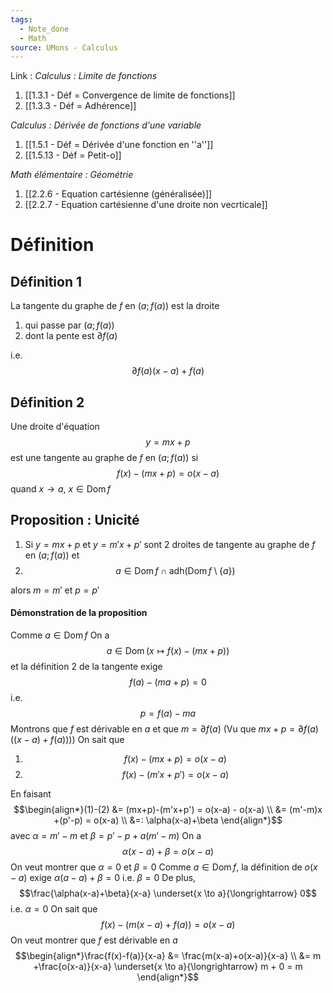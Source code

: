 ```yaml
---
tags:
  - Note_done
  - Math
source: UMons - Calculus
---
```


Link :
_Calculus : Limite de fonctions_
1. [[1.3.1 - Déf = Convergence de limite de fonctions]]
1. [[1.3.3 - Déf = Adhérence]]

_Calculus : Dérivée de fonctions d'une variable_
1. [[1.5.1 - Déf = Dérivée d'une fonction en ''a'']]
2. [[1.5.13 - Déf = Petit-o]]

_Math élémentaire : Géométrie_
1. [[2.2.6 - Equation cartésienne (généralisée)]]
2. [[2.2.7 - Equation cartésienne d'une droite non vecrticale]]

# Définition
## Définition  1
La tangente du graphe de $f$ en $(a;f(a))$ est la droite 
1. qui passe par $(a;f(a))$
2. dont la pente est $\partial f(a)$

i.e. $$\partial f(a)(x-a)+f(a)$$
## Définition 2
Une droite d'équation $$y=mx+p$$ est une tangente au graphe de $f$ en $(a;f(a))$ si $$f(x)-(mx+p) = o(x-a)$$ quand $x \to a,\ x \in \operatorname{Dom}f$ 

## Proposition : Unicité
1. Si $y =mx+p$ et $y= m'x+p'$ sont 2 droites de tangente au graphe de $f$ en $(a;f(a))$ et
2. $$a \in \operatorname{Dom}f \cap \operatorname{adh(Dom}f\setminus \{a\})$$

alors $m =m'$ et $p = p'$ 

#### Démonstration de la proposition 
Comme $a \in \operatorname{Dom}f$ 
On a $$a \in \operatorname{Dom}(x \mapsto f(x) - (mx+p))$$ et la définition 2 de la tangente exige $$f(a) - (ma+p) = 0$$ i.e. $$p = f(a)-ma$$ Montrons que $f$ est dérivable en $a$ et que $m = \partial f(a)$ (Vu que $mx+p = \partial f(a)((x-a)+f(a)))$)
On sait que
1. $$f(x)-(mx+p)= o(x-a)$$
2. $$f(x) - (m'x+p') = o(x-a)$$ 

En faisant $$\begin{align*}(1)-(2) &= (mx+p)-(m'x+p') = o(x-a) - o(x-a) \\ &= (m'-m)x +(p'-p) = o(x-a) \\ &=: \alpha(x-a)+\beta \end{align*}$$ avec $\alpha = m'-m$ et $\beta = p'-p+a(m'-m)$ 
On a $$\alpha(x-a)+\beta = o(x-a)$$ 
On veut montrer que $\alpha = 0$ et $\beta = 0$
Comme $a\in \operatorname{Dom}f$, la définition de $o(x-a)$ exige $\alpha (a-a)+ \beta = 0$ i.e. $\beta = 0$ 
De plus, $$\frac{\alpha(x-a)+\beta}{x-a} \underset{x \to a}{\longrightarrow} 0$$ i.e. $\alpha = 0$ 
On sait que $$f(x)-(m(x-a)+f(a))= o(x-a)$$ 
On veut montrer que $f$ est dérivable en $a$ 
$$\begin{align*}\frac{f(x)-f(a)}{x-a} &= \frac{m(x-a)+o(x-a)}{x-a} \\ &= m +\frac{o(x-a)}{x-a} \underset{x \to a}{\longrightarrow} m + 0 = m \end{align*}$$